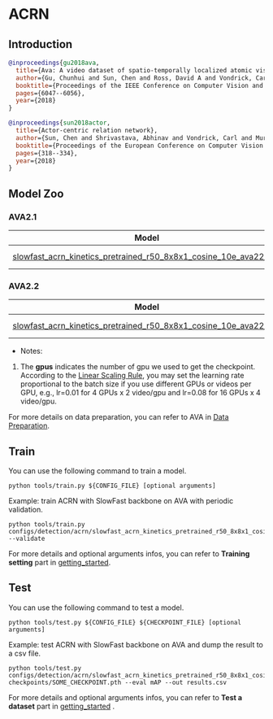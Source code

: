 # ACRN

## Introduction

<!-- [DATASET] -->

```BibTeX
@inproceedings{gu2018ava,
  title={Ava: A video dataset of spatio-temporally localized atomic visual actions},
  author={Gu, Chunhui and Sun, Chen and Ross, David A and Vondrick, Carl and Pantofaru, Caroline and Li, Yeqing and Vijayanarasimhan, Sudheendra and Toderici, George and Ricco, Susanna and Sukthankar, Rahul and others},
  booktitle={Proceedings of the IEEE Conference on Computer Vision and Pattern Recognition},
  pages={6047--6056},
  year={2018}
}
```

<!-- [ALGORITHM] -->

```BibTeX
@inproceedings{sun2018actor,
  title={Actor-centric relation network},
  author={Sun, Chen and Shrivastava, Abhinav and Vondrick, Carl and Murphy, Kevin and Sukthankar, Rahul and Schmid, Cordelia},
  booktitle={Proceedings of the European Conference on Computer Vision (ECCV)},
  pages={318--334},
  year={2018}
}
```

## Model Zoo

### AVA2.1

|                            Model                             | Modality |  Pretrained  | Backbone | Input | gpus | mAP  | log  | json | ckpt |
| :----------------------------------------------------------: | :------: | :----------: | :------: | :---: | :--: | :--: | :--: | :--: | :--: |
| [slowfast_acrn_kinetics_pretrained_r50_8x8x1_cosine_10e_ava22_rgb](/configs/detection/acrn/slowfast_acrn_kinetics_pretrained_r50_8x8x1_cosine_10e_ava22_rgb.py) |   RGB    | Kinetics-400 | ResNet50 | 32x2  |  8   | 27.8 |      |      |      |

### AVA2.2

|                            Model                             | Modality |  Pretrained  | Backbone | Input | gpus | mAP  | log  | json | ckpt |
| :----------------------------------------------------------: | :------: | :----------: | :------: | :---: | :--: | :--: | :--: | :--: | :--: |
| [slowfast_acrn_kinetics_pretrained_r50_8x8x1_cosine_10e_ava22_rgb](/configs/detection/acrn/slowfast_acrn_kinetics_pretrained_r50_8x8x1_cosine_10e_ava22_rgb.py) |   RGB    | Kinetics-400 | ResNet50 | 32x2  |  8   | 27.8 |      |      |      |

- Notes:

1. The **gpus** indicates the number of gpu we used to get the checkpoint.
   According to the [Linear Scaling Rule](https://arxiv.org/abs/1706.02677), you may set the learning rate proportional to the batch size if you use different GPUs or videos per GPU,
   e.g., lr=0.01 for 4 GPUs x 2 video/gpu and lr=0.08 for 16 GPUs x 4 video/gpu.

For more details on data preparation, you can refer to AVA in [Data Preparation](/docs/data_preparation.md).

## Train

You can use the following command to train a model.

```shell
python tools/train.py ${CONFIG_FILE} [optional arguments]
```

Example: train ACRN with SlowFast backbone on AVA with periodic validation.

```shell
python tools/train.py configs/detection/acrn/slowfast_acrn_kinetics_pretrained_r50_8x8x1_cosine_10e_ava22_rgb.py --validate
```

For more details and optional arguments infos, you can refer to **Training setting** part in [getting_started](/docs/getting_started.md#training-setting).

## Test

You can use the following command to test a model.

```shell
python tools/test.py ${CONFIG_FILE} ${CHECKPOINT_FILE} [optional arguments]
```

Example: test ACRN with SlowFast backbone on AVA and dump the result to a csv file.

```shell
python tools/test.py configs/detection/acrn/slowfast_acrn_kinetics_pretrained_r50_8x8x1_cosine_10e_ava22_rgb.py checkpoints/SOME_CHECKPOINT.pth --eval mAP --out results.csv
```

For more details and optional arguments infos, you can refer to **Test a dataset** part in [getting_started](/docs/getting_started.md#test-a-dataset) .
